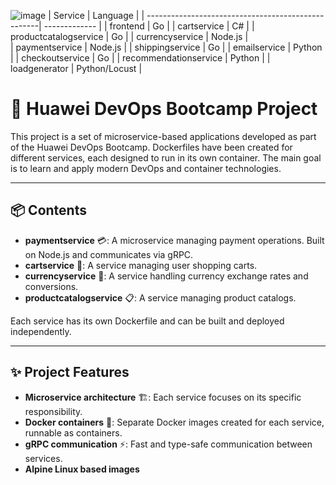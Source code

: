 ![image](https://github.com/user-attachments/assets/c28faf2b-7127-4d2f-98d0-954c095ebe1f)
| Service                                            | Language      |
| ---------------------------------------------------| ------------- | 
| frontend                                           | Go            | 
| cartservice                                        | C#            | 
| productcatalogservice                              | Go            | 
| currencyservice                                    | Node.js       |   
| paymentservice                                     | Node.js       | 
| shippingservice                                    | Go            | 
| emailservice                                       | Python        | 
| checkoutservice                                    | Go            | 
| recommendationservice                              | Python        |
| loadgenerator                                      | Python/Locust | 


# 🚀 Huawei DevOps Bootcamp Project

This project is a set of microservice-based applications developed as part of the Huawei DevOps Bootcamp. Dockerfiles have been created for different services, each designed to run in its own container. The main goal is to learn and apply modern DevOps and container technologies.

---

## 📦 Contents

- **paymentservice** 💳: A microservice managing payment operations. Built on Node.js and communicates via gRPC.
- **cartservice** 🛒: A service managing user shopping carts.
- **currencyservice** 💱: A service handling currency exchange rates and conversions.
- **productcatalogservice** 📋: A service managing product catalogs.

Each service has its own Dockerfile and can be built and deployed independently.

---

## ✨ Project Features

- **Microservice architecture** 🏗️: Each service focuses on its specific responsibility.
- **Docker containers** 🐳: Separate Docker images created for each service, runnable as containers.
- **gRPC communication** ⚡: Fast and type-safe communication between services.
- **Alpine Linux based images**

